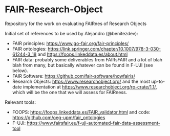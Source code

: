 # FAIR-Research-Object
Repository for the work on evaluating FAIRnes of Research Objects

Initial set of references to be used by Alejandro (@benitezdev):
* FAIR principles: https://www.go-fair.org/fair-principles/
* FAIR ontologies: https://link.springer.com/chapter/10.1007/978-3-030-61244-3_18 and https://foops.linkeddata.es/about.html
* FAIR data: probably some deliverables from FAIRsFAIR and a lot of blah blah from many, but basically whatever can be found in F-UJI (see below).
* FAIR Software: https://github.com/fair-software/howfairis/
* Research Objects: https://www.researchobject.org/ and the most up-to-date implementation at https://www.researchobject.org/ro-crate/1.1/, which will be the one that we will assess for FAIRness.


Relevant tools:
* FOOPS: https://foops.linkeddata.es/FAIR_validator.html and code: https://github.com/oeg-upm/fair_ontologies
* F-UJI: https://www.fairsfair.eu/f-uji-automated-fair-data-assessment-tool


